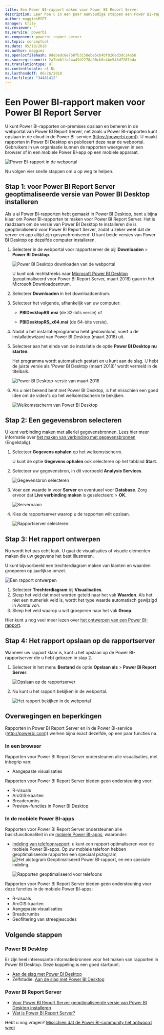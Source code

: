 ```yaml
---
title: Een Power BI-rapport maken voor Power BI Report Server
description: Leer hoe u in een paar eenvoudige stappen een Power BI-rapport voor Power BI Report Server maakt.
author: maggiesMSFT
manager: kfile
ms.reviewer: ''
ms.service: powerbi
ms.component: powerbi-report-server
ms.topic: conceptual
ms.date: 05/18/2018
ms.author: maggies
ms.openlocfilehash: 0debedc6e768fb3158ebe5cb4bf820ed3dc14a58
ms.sourcegitcommit: 2a7bbb1fa24a49d2278a90cb0c4be543d7267bda
ms.translationtype: HT
ms.contentlocale: nl-NL
ms.lasthandoff: 06/26/2018
ms.locfileid: "34481412"
---
```

# <a name="create-a-power-bi-report-for-power-bi-report-server"></a>Een Power BI-rapport maken voor Power BI Report Server
U kunt Power BI-rapporten on-premises opslaan en beheren in de webportal van Power BI Report Server, net zoals u Power BI-rapporten kunt opslaan in de cloud in de Power BI-service (https://powerbi.com)). U maakt rapporten in Power BI Desktop en publiceert deze naar de webportal. Gebruikers in uw organisatie kunnen de rapporten weergeven in een browser of in een mobiele Power BI-app op een mobiele apparaat.

![Power BI-rapport in de webportal](media/quickstart-create-powerbi-report/report-server-powerbi-report.png)

Nu volgen vier snelle stappen om u op weg te helpen.

## <a name="step-1-install-power-bi-desktop-optimized-for-power-bi-report-server"></a>Stap 1: voor Power BI Report Server geoptimaliseerde versie van Power BI Desktop installeren

Als u al Power BI-rapporten hebt gemaakt in Power BI Desktop, bent u bijna klaar om Power BI-rapporten te maken voor Power BI Report Server. Het is raadzaam om de versie van Power BI Desktop te installeren die is geoptimaliseerd voor Power BI Report Server, zodat u zeker weet dat de server en app altijd zijn gesynchroniseerd. U kunt beide versies van Power BI Desktop op dezelfde computer installeren.

1. Selecteer in de webportal voor rapportserver de pijl **Downloaden** > **Power BI Desktop**.

    ![Power BI Desktop downloaden van de webportal](media/quickstart-create-powerbi-report/report-server-download-web-portal.png)

    U kunt ook rechtstreeks naar [Microsoft Power BI Desktop](https://www.microsoft.com/download/details.aspx?id=56723) (geoptimaliseerd voor Power BI Report Server, maart 2018) gaan in het Microsoft Downloadcentrum.

2. Selecteer **Downloaden** in het downloadcentrum.

3. Selecteer het volgende, afhankelijk van uw computer:

    - **PBIDesktopRS.msi** (de 32-bits versie) of

    - **PBIDesktopRS_x64.msi** (de 64-bits versie).

4. Nadat u het installatieprogramma hebt gedownload, voert u de installatiewizard van Power BI Desktop (maart 2018) uit.

2. Selecteer aan het einde van de installatie de optie **Power BI Desktop nu starten**.
   
    Het programma wordt automatisch gestart en u kunt aan de slag. U hebt de juiste versie als 'Power BI Desktop (maart 2018)' wordt vermeld in de titelbalk.

    ![Power BI Desktop-versie van maart 2018](media/quickstart-create-powerbi-report/report-server-desktop-march-2018.png)

3. Als u niet bekend bent met Power BI Desktop, is het misschien een goed idee om de video's op het welkomstscherm te bekijken.
   
    ![Welkomstscherm van Power BI Desktop](media/quickstart-create-powerbi-report/report-server-powerbi-desktop-start.png)

## <a name="step-2-select-a-data-source"></a>Stap 2: Een gegevensbron selecteren
U kunt verbinding maken met allerlei gegevensbronnen. Lees hier meer informatie over [het maken van verbinding met gegevensbronnen](connect-data-sources.md) (Engelstalig).

1. Selecteer **Gegevens ophalen** op het welkomstscherm.
   
    U kunt de optie **Gegevens ophalen** ook selecteren op het tabblad **Start**.
2. Selecteer uw gegevensbron, in dit voorbeeld **Analysis Services**.
   
    ![Gegevensbron selecteren](media/quickstart-create-powerbi-report/report-server-get-data-ssas.png)
3. Voer een waarde in voor **Server** en eventueel voor **Database**. Zorg ervoor dat **Live verbinding maken** is geselecteerd > **OK**.
   
    ![Servernaam](media/quickstart-create-powerbi-report/report-server-ssas-server-name.png)
4. Kies de rapportserver waarop u de rapporten wilt opslaan.
   
    ![Rapportserver selecteren](media/quickstart-create-powerbi-report/report-server-select-server.png)

## <a name="step-3-design-your-report"></a>Stap 3: Het rapport ontwerpen
Nu wordt het pas echt leuk. U gaat de visualisaties of visuele elementen maken die uw gegevens het best illustreren.

U kunt bijvoorbeeld een trechterdiagram maken van klanten en waarden groeperen op jaarlijkse omzet.

![Een rapport ontwerpen](media/quickstart-create-powerbi-report/report-server-create-funnel.png)

1. Selecteer **Trechterdiagram** bij **Visualisaties**.
2. Sleep het veld dat moet worden geteld naar het vak **Waarden**. Als het niet een numeriek veld is, wordt het type waarde automatisch gewijzigd in *Aantal van*.
3. Sleep het veld waarop u wilt groeperen naar het vak **Groep**.

Hier kunt u nog veel meer lezen over [het ontwerpen van een Power BI-rapport](../desktop-report-view.md).

## <a name="step-4-save-your-report-to-the-report-server"></a>Stap 4: Het rapport opslaan op de rapportserver
Wanneer uw rapport klaar is, kunt u het opslaan op de Power BI-rapportserver die u hebt gekozen in stap 2.

1. Selecteer in het menu **Bestand** de optie **Opslaan als** > **Power BI Report Server**.
   
    ![Opslaan op de rapportserver](media/quickstart-create-powerbi-report/report-server-save-as-powerbi-report-server.png)
2. Nu kunt u het rapport bekijken in de webportal.
   
    ![Het rapport bekijken in de webportal](media/quickstart-create-powerbi-report/report-server-powerbi-report.png)

## <a name="considerations-and-limitations"></a>Overwegingen en beperkingen
Rapporten in Power BI Report Server en in de Power BI-service (http://powerbi.com)) werken bijna exact dezelfde, op een paar functies na.

### <a name="in-a-browser"></a>In een browser
Rapporten voor Power BI Report Server ondersteunen alle visualisaties, met inbegrip van:

* Aangepaste visualisaties

Rapporten voor Power BI Report Server bieden geen ondersteuning voor:

* R-visuals
* ArcGIS-kaarten
* Breadcrumbs
* Preview-functies in Power BI Desktop

### <a name="in-the-power-bi-mobile-apps"></a>In de mobiele Power BI-apps
Rapporten voor Power BI Report Server ondersteunen alle basisfunctionaliteit in de [mobiele Power BI-apps](../mobile-apps-for-mobile-devices.md), waaronder:

* [Indeling van telefoonrapport](../desktop-create-phone-report.md): u kunt een rapport optimaliseren voor de mobiele Power BI-apps. Op uw mobiele telefoon hebben geoptimaliseerde rapporten een speciaal pictogram, ![Het pictogram Geoptimaliseerd Power BI-rapport](media/quickstart-create-powerbi-report/power-bi-rs-mobile-optimized-icon.png), en een speciale indeling.
  
    ![Rapporten geoptimaliseerd voor telefoons](media/quickstart-create-powerbi-report/power-bi-rs-mobile-optimized-report.png)

Rapporten voor Power BI Report Server bieden geen ondersteuning voor deze functies in de mobiele Power BI-apps:

* R-visuals
* ArcGIS-kaarten
* Aangepaste visualisaties
* Breadcrumbs
* Geofiltering van streepjescodes

## <a name="next-steps"></a>Volgende stappen
### <a name="power-bi-desktop"></a>Power BI Desktop
Er zijn heel interessante informatiebronnen voor het maken van rapporten in Power BI Desktop. Deze koppeling is een goed startpunt.

* [Aan de slag met Power BI Desktop](../desktop-getting-started.md)
* Zelfstudie: [Aan de slag met Power BI Desktop](../guided-learning/gettingdata.yml?tutorial-step=2)

### <a name="power-bi-report-server"></a>Power BI Report Server
* [Voor Power BI Report Server geoptimaliseerde versie van Power BI Desktop installeren](install-powerbi-desktop.md)  
* [Wat is Power BI Report Server?](get-started.md)  

Hebt u nog vragen? [Misschien dat de Power BI-community het antwoord weet](https://community.powerbi.com/)

